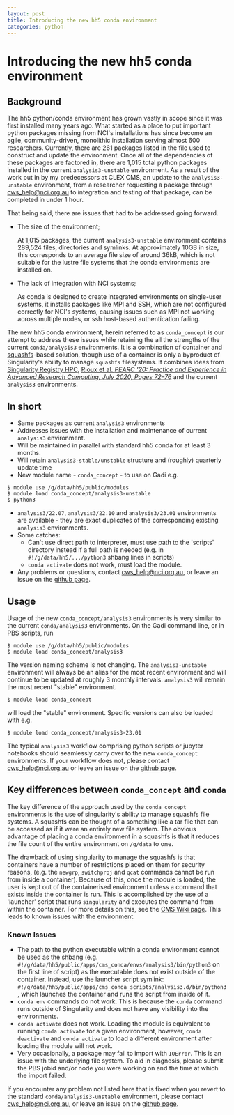 ```yaml
---
layout: post
title: Introducing the new hh5 conda environment
categories: python
---
```

# Introducing the new hh5 conda environment

## Background
The hh5 python/conda environment has grown vastly in scope since it was first installed many years ago. What started as a place to put important python packages missing from NCI's installations has since become an agile, community-driven, monolithic installation serving almost 600 researchers. Currently, there are 261 packages listed in the file used to construct and update the environment. Once all of the dependencies of these packages are factored in, there are 1,015 total python packages installed in the current `analysis3-unstable` environment. As a result of the work put in by my predecessors at CLEX CMS, an update to the `analysis3-unstable` environment, from a researcher requesting a package through cws_help@nci.org.au to integration and testing of that package, can be completed in under 1 hour.

That being said, there are issues that had to be addressed going forward.

 * The size of the environment;

     At 1,015 packages, the current `analysis3-unstable` environment contains 289,524 files, directories and symlinks. At approximately 10GB in size, this corresponds to an average file size of around 36kB, which is not suitable for the lustre file systems that the conda environments are installed on.
 * The lack of integration with NCI systems;

    As conda is designed to create integrated environments on single-user systems, it installs packages like MPI and SSH, which are not configured correctly for NCI's systems, causing issues such as MPI not working across multiple nodes, or ssh host-based authentication failing.

The new hh5 conda environment, herein referred to as `conda_concept` is our attempt to address these issues while retaining the all the strengths of the current `conda/analysis3` environments. It is a combination of container and [squashfs](https://en.wikipedia.org/wiki/SquashFS)-based solution, though use of a container is only a byproduct of Singularity's ability to manage `squashfs` filesystems.  It combines ideas from [Singularity Registry HPC](https://singularity-hpc.readthedocs.io/en/latest/), [Rioux et al. *PEARC '20: Practice and Experience in Advanced Research Computing, July 2020, Pages 72–76*](https://doi.org/10.1145/3311790.3401776) and the current `analysis3` environments.

## In short

* Same packages as current `analysis3` environments
* Addresses issues with the installation and maintenance of current `analysis3` environment.
* Will be maintained in parallel with standard hh5 conda for at least 3 months.
* Will retain `analysis3-stable/unstable` structure and (roughly) quarterly update time
* New module name - `conda_concept` - to use on Gadi e.g.
```
$ module use /g/data/hh5/public/modules
$ module load conda_concept/analysis3-unstable
$ python3
```
* `analysis3/22.07`, `analysis3/22.10` and `analysis3/23.01` environments are available - they are exact duplicates of the corresponding existing `analysis3` environments.
* Some catches:
    * Can't use direct path to interpreter, must use path to the 'scripts' directory instead if a full path is needed (e.g. in `#!/g/data/hh5/.../python3` shbang lines in scripts)
    * `conda activate` does not work, must load the module.
* Any problems or questions, contact cws_help@nci.org.au, or leave an issue on the [github page](https://github.com/coecms/cms-conda-singularity/issues).

## Usage
Usage of the new `conda_concept/analysis3` environments is very similar to the current `conda/analysis3` environments. On the Gadi command line, or in PBS scripts, run
```
$ module use /g/data/hh5/public/modules
$ module load conda_concept/analysis3
```
The version naming scheme is not changing. The `analysis3-unstable` environment will always be an alias for the most recent environment and will continue to be updated at roughly 3 monthly intervals. `analysis3` will remain the most recent "stable" environment.
```
$ module load conda_concept
```
will load the "stable" environment. Specific versions can also be loaded with e.g.
```
$ module load conda_concept/analysis3-23.01
```
The typical `analysis3` workflow comprising python scripts or jupyter notebooks should seamlessly carry over to the new `conda_concept` environments. If your workflow does not, please contact cws_help@nci.org.au or leave an issue on the [github page](https://github.com/coecms/cms-conda-singularity/issues).

## Key differences between `conda_concept` and `conda`
The key difference of the approach used by the `conda_concept` environments is the use of singularity's ability to manage squashfs file systems. A squashfs can be thought of a something like a tar file that can be accessed as if it were an entirely new file system. The obvious advantage of placing a conda environment in a squashfs is that it reduces the file count of the entire environment on `/g/data` to one.

The drawback of using singularity to manage the squashfs is that containers have a number of restrictions placed on them for security reasons, (e.g. the `newgrp`, `switchproj` and `qcat` commands cannot be run from inside a container). Because of this, once the module is loaded, the user is kept out of the containerised environment unless a command that exists inside the container is run. This is accomplished by the use of a 'launcher' script that runs `singularity` and executes the command from within the container. For more details on this, see the [CMS Wiki page](https://coecms.github.io/cms-wiki/resources/resources-conda-setup.html). This leads to known issues with the environment.

### Known Issues
 * The path to the python executable within a conda environment cannot be used as the shbang (e.g. `#!/g/data/hh5/public/apps/cms_conda/envs/analysis3/bin/python3` on the first line of script) as the executable does not exist outside of the container. Instead, use the launcher script symlink: `#!/g/data/hh5/public/apps/cms_conda_scripts/analysis3.d/bin/python3`, which launches the container and runs the script from inside of it.
 * `conda env` commands do not work. This is because the `conda` command runs outside of Singularity and does not have any visibility into the environments.
 * `conda activate` does not work. Loading the module is equivalent to running `conda activate` for a given environment, however, `conda deactivate` and `conda activate` to load a different environment after loading the module will not work. 
 * Very occasionally, a package may fail to import with `IOError`. This is an issue with the underlying file system. To aid in diagnosis, please submit the PBS jobid and/or node you were working on and the time at which the import failed.

 If you encounter any problem not listed here that is fixed when you revert to the standard `conda/analysis3-unstable` environment, please contact cws_help@nci.org.au, or leave an issue on the [github page](https://github.com/coecms/cms-conda-singularity/issues).
